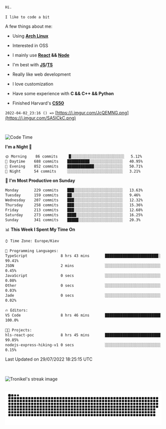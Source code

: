 ```
Hi.

I like to code a bit
```

A few things about me:

-   Using **[Arch Linux](https://archlinux.org/)**

-   Interested in OSS

-   I mainly use **[React](https://reactjs.org/) && [Node](https://nodejs.org/en/)**

-   I'm best with **[JS](https://www.javascript.com/)/[TS](https://www.typescriptlang.org/)**

-   Really like web development

-   I love customization

-   Have some experience with **C && C++ && Python**

-   Finished Harvard's **[CS50](https://cs50.harvard.edu)**

`2022-04-02_23:16 () =>` [https://i.imgur.com/JcQEMNG.png](https://i.imgur.com/SA5ICkC.png)

<br>

<!--START_SECTION:waka-->
![Code Time](http://img.shields.io/badge/Code%20Time-811%20hrs%2054%20mins-blue)

**I'm a Night 🦉** 

```text
🌞 Morning    86 commits     █░░░░░░░░░░░░░░░░░░░░░░░░   5.12% 
🌆 Daytime    688 commits    ██████████░░░░░░░░░░░░░░░   40.95% 
🌃 Evening    852 commits    ████████████░░░░░░░░░░░░░   50.71% 
🌙 Night      54 commits     ░░░░░░░░░░░░░░░░░░░░░░░░░   3.21%

```
📅 **I'm Most Productive on Sunday** 

```text
Monday       229 commits    ███░░░░░░░░░░░░░░░░░░░░░░   13.63% 
Tuesday      159 commits    ██░░░░░░░░░░░░░░░░░░░░░░░   9.46% 
Wednesday    207 commits    ███░░░░░░░░░░░░░░░░░░░░░░   12.32% 
Thursday     258 commits    ███░░░░░░░░░░░░░░░░░░░░░░   15.36% 
Friday       213 commits    ███░░░░░░░░░░░░░░░░░░░░░░   12.68% 
Saturday     273 commits    ████░░░░░░░░░░░░░░░░░░░░░   16.25% 
Sunday       341 commits    █████░░░░░░░░░░░░░░░░░░░░   20.3%

```


📊 **This Week I Spent My Time On** 

```text
⌚︎ Time Zone: Europe/Kiev

💬 Programming Languages: 
TypeScript               8 hrs 43 mins       ████████████████████████░   99.41% 
JSON                     2 mins              ░░░░░░░░░░░░░░░░░░░░░░░░░   0.45% 
JavaScript               0 secs              ░░░░░░░░░░░░░░░░░░░░░░░░░   0.08% 
Other                    0 secs              ░░░░░░░░░░░░░░░░░░░░░░░░░   0.03% 
Jade                     0 secs              ░░░░░░░░░░░░░░░░░░░░░░░░░   0.02%

🔥 Editors: 
VS Code                  8 hrs 46 mins       █████████████████████████   100.0%

🐱‍💻 Projects: 
hls-react-poc            8 hrs 45 mins       █████████████████████████   99.85% 
nodejs-express-hiking-v1 0 secs              ░░░░░░░░░░░░░░░░░░░░░░░░░   0.15%

```


 Last Updated on 29/07/2022 18:25:15 UTC
<!--END_SECTION:waka-->

<br>

<p><img align="center" src="https://github-readme-streak-stats.herokuapp.com/?user=Tronikelis&theme=dark" alt="Tronikel's streak image" /></p>

<br>

<img title="" src="https://raw.githubusercontent.com/Tronikelis/Tronikelis/output/github-contribution-grid-snake.svg" alt="very cool snake thingey" data-align="left">
